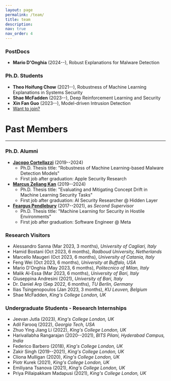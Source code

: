 ```yaml
---
layout: page
permalink: /team/
title: team
description: 
nav: true
nav_order: 4
---
```


### PostDocs

- **Mario D'Onghia** (2024--), Robust Explanations for Malware Detection

### Ph.D. Students

- **Theo Hoifung Chow** (2021--), Robustness of Machine Learning Explanations in Systems Security
- **Shae McFadden** (2023--), Deep Reinforcement Learning and Security
- **Xin Fan Guo** (2023--), Model-driven Intrusion Detection
- [Want to join?](/opportunities/)


# Past Members

---

### Ph.D. Alumni

- **[Jacopo Cortellazzi](https://www.linkedin.com/in/jacopocortellazzi/)** (2019--2024)
    - Ph.D. Thesis title: "Robustness of Machine Learning-based Malware Detection Models" 
    - First job after graduation: Apple Security Research
- **[Marcus Zeliang Kan](https://www.linkedin.com/in/markkan945/)** (2019--2024)
    - Ph.D. Thesis title: "Evaluating and Mitigating Concept Drift in Machine Learning Security Tasks"
    - First job after graduation: AI Security Researcher @ Hidden Layer
- **[Feargus Pendlebury](https://www.linkedin.com/in/feargus-pendlebury/)** (2017--2021), as _Second Supervisor_ 
    - Ph.D. Thesis title: "Machine Learning for Security in Hostile Environments" 
    - First job after graduation: Software Engineer @ Meta


### Research Visitors

- Alessandro Sanna (Mar 2023, 3 months), _University of Cagliari, Italy_
- Hamid Bostani (Oct 2023, 6 months), _Radboud University, Netherlands_
- Marcello Maugeri (Oct 2023, 6 months), _University of Catania, Italy_
- Feng Wei (Oct 2023, 6 months), _University at Buffalo, USA_
- Mario D'Onghia (May 2023, 6 months), _Politecnico of Milan, Italy_
- Malik Al-Essa (Mar 2023, 6 months), _University of Bari, Italy_
- Giuseppina Andresini (2021), _University of Bari, Italy_
- Dr. Daniel Arp (Sep 2022, 6 months), _TU Berlin, Germany_
- Ilias Tsingenopoulos (Jan 2023, 3 months), _KU Leuven, Belgium_
- Shae McFadden, _King's College London, UK_

### Undergraduate Students - Research Internships

- Jeevan Jutla (2023), _King's College London, UK_
- Adil Farooq (2022), _Georgia Tech, USA_
- Zhuo Ying Jiang Li (2022), _King's College London, UK_
- Harivallabha Rangarajan (2020--2021), _BITS Pilani, Hyderabad Campus, India_
- Federico Barbero (2018), _King's College London, UK_
- Zakir Singh (2019--2021), _King's College London, UK_
- Cliona Mulligan (2020), _King's College London, UK_
- Piotr Kurek (2021), _King's College London, UK_
- Emiliyana Tsanova (2021), _King's College London, UK_
- Priya Pillaipakkam Madapusi (2021), _King's College London, UK_

